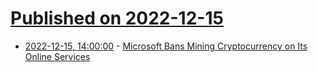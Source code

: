 # [Published on 2022-12-15](index.md)

* [2022-12-15, 14:00:00](https://tech.slashdot.org/story/22/12/15/1331251/microsoft-bans-mining-cryptocurrency-on-its-online-services?utm_source=rss1.0mainlinkanon&utm_medium=feed) - [Microsoft Bans Mining Cryptocurrency on Its Online Services](https://tech.slashdot.org/story/22/12/15/1331251/microsoft-bans-mining-cryptocurrency-on-its-online-services?utm_source=rss1.0mainlinkanon&utm_medium=feed)
